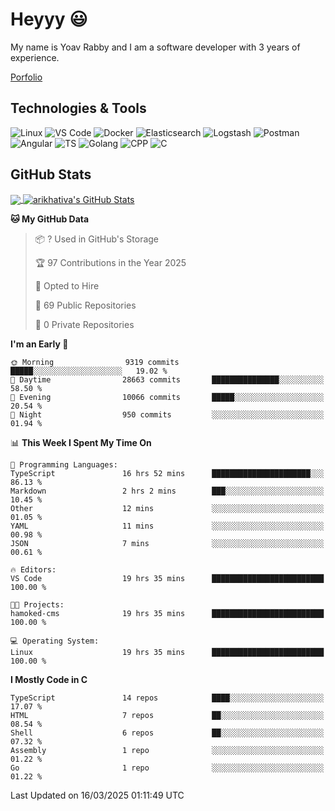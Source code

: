 
# Heyyy 😃
My name is Yoav Rabby and I am a software developer with 3 years of experience.

<a href="https://yoavrabby.com">
  Porfolio
</a>

## Technologies & Tools
![Linux](https://img.shields.io/badge/Linux-FCC624?style=flat&logo=linux&logoColor=black)
![VS Code](https://img.shields.io/badge/-VS%20Code-007ACC?style=flat-square&logo=visual-studio-code)
![Docker](https://img.shields.io/badge/Docker-E9F8FF?style=flat-square&logo=Docker)
![Elasticsearch](https://img.shields.io/badge/Elasticsearch-F8FDC5?style=flat-square&logo=elasticsearch&logoColor=lightblue)
![Logstash](https://img.shields.io/badge/Logstash-F8FDC5?style=flat-square&logo=logstash&logoColor=orange)
![Postman](https://img.shields.io/badge/Postman-F6BB43?style=flat-square&logo=Postman&logoColor=white)
![Angular](https://img.shields.io/badge/Angular-red?style=flat-square&logo=angular)
![TS](https://shields.io/badge/TypeScript-3178C6?logo=TypeScript&logoColor=FFF&style=flat-square)
![Golang](https://img.shields.io/badge/Golang-CBFBFD?style=flat-square&logo=go)
![CPP](https://img.shields.io/badge/C++-00599C?style=flat-square&logo=C%2B%2B&logoColor=white)
![C](https://img.shields.io/badge/C-F0F8FF?style=flat-square&logo=C)

## GitHub Stats
<a href="https://github.com/arikhativa/arikhativa">
  <img align="center" src="https://github-readme-stats.vercel.app/api/top-langs/?username=arikhativa&hide=java,html,tex&title_color=ffffff&text_color=c9cacc&icon_color=2bbc8a&bg_color=1d1f21&langs_count=3" />
</a>
<a href="https://github.com/arikhativa/arikhativa">
  <img align="center" src="https://github-readme-stats.vercel.app/api?username=arikhativa&show_icons=true&line_height=27&count_private=true&title_color=ffffff&text_color=c9cacc&icon_color=2bbc8a&bg_color=1d1f21" alt="arikhativa's GitHub Stats" />
</a>

<!--START_SECTION:waka-->
**🐱 My GitHub Data** 

> 📦 ? Used in GitHub's Storage 
 > 
> 🏆 97 Contributions in the Year 2025
 > 
> 💼 Opted to Hire
 > 
> 📜 69 Public Repositories 
 > 
> 🔑 0 Private Repositories 
 > 
**I'm an Early 🐤** 

```text
🌞 Morning                9319 commits        █████░░░░░░░░░░░░░░░░░░░░   19.02 % 
🌆 Daytime                28663 commits       ███████████████░░░░░░░░░░   58.50 % 
🌃 Evening                10066 commits       █████░░░░░░░░░░░░░░░░░░░░   20.54 % 
🌙 Night                  950 commits         ░░░░░░░░░░░░░░░░░░░░░░░░░   01.94 % 
```


📊 **This Week I Spent My Time On** 

```text
💬 Programming Languages: 
TypeScript               16 hrs 52 mins      ██████████████████████░░░   86.13 % 
Markdown                 2 hrs 2 mins        ███░░░░░░░░░░░░░░░░░░░░░░   10.45 % 
Other                    12 mins             ░░░░░░░░░░░░░░░░░░░░░░░░░   01.05 % 
YAML                     11 mins             ░░░░░░░░░░░░░░░░░░░░░░░░░   00.98 % 
JSON                     7 mins              ░░░░░░░░░░░░░░░░░░░░░░░░░   00.61 % 

🔥 Editors: 
VS Code                  19 hrs 35 mins      █████████████████████████   100.00 % 

🐱‍💻 Projects: 
hamoked-cms              19 hrs 35 mins      █████████████████████████   100.00 % 

💻 Operating System: 
Linux                    19 hrs 35 mins      █████████████████████████   100.00 % 
```

**I Mostly Code in C** 

```text
TypeScript               14 repos            ████░░░░░░░░░░░░░░░░░░░░░   17.07 % 
HTML                     7 repos             ██░░░░░░░░░░░░░░░░░░░░░░░   08.54 % 
Shell                    6 repos             ██░░░░░░░░░░░░░░░░░░░░░░░   07.32 % 
Assembly                 1 repo              ░░░░░░░░░░░░░░░░░░░░░░░░░   01.22 % 
Go                       1 repo              ░░░░░░░░░░░░░░░░░░░░░░░░░   01.22 % 
```




 Last Updated on 16/03/2025 01:11:49 UTC
<!--END_SECTION:waka-->
